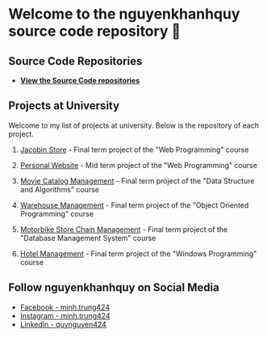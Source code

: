 # Welcome to the nguyenkhanhquy source code repository 👋

## Source Code Repositories

- **[View the Source Code repositories](https://github.com/nguyenkhanhquy?tab=repositories)**

## Projects at University

Welcome to my list of projects at university. Below is the repository of each project.

1. [Jacobin Store](https://github.com/nguyenkhanhquy/jacobin-store) - Final term project of the "Web Programming" course

1. [Personal Website](https://github.com/nguyenkhanhquy/my-web-app) - Mid term project of the "Web Programming" course

1. [Movie Catalog Management](https://github.com/nguyenkhanhquy/movie-catalog-management) - Final term project of the "Data Structure and Algorithms" course

1. [Warehouse Management](https://github.com/nguyenkhanhquy/warehouse-management) - Final term project of the "Object Oriented Programming" course

1. [Motorbike Store Chain Management](https://github.com/nguyenkhanhquy/motorbike-store-chain-management) - Final term project of the "Database Management System" course

1. [Hotel Management](https://github.com/nguyenkhanhquy/hotel-management) - Final term project of the "Windows Programming" course

## Follow nguyenkhanhquy on Social Media

- [Facebook - minh.trung424](https://www.facebook.com/minh.trung424/)
- [Instagram - minh.trung424](https://www.instagram.com/minh.trung424/)
- [LinkedIn - quynguyen424](https://www.linkedin.com/in/quynguyen424/)

